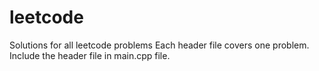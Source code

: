 # leetcode
Solutions for all leetcode problems
Each header file covers one problem.
Include the header file in main.cpp file.
